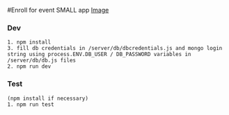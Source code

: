 #Enroll for event SMALL app
[Image](https://i.imgur.com/mvI6GVF.gifv)
### Dev
```
1. npm install
3. fill db credentials in /server/db/dbcredentials.js and mongo login string using process.ENV.DB_USER / DB_PASSWORD variables in /server/db/db.js files
2. npm run dev
```
### Test
```
(npm install if necessary)
1. npm run test
```
